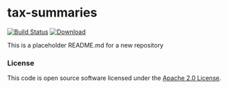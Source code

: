 
# tax-summaries

[![Build Status](https://travis-ci.org/hmrc/tax-summaries.svg?branch=master)](https://travis-ci.org/hmrc/tax-summaries) [ ![Download](https://api.bintray.com/packages/hmrc/releases/tax-summaries/images/download.svg) ](https://bintray.com/hmrc/releases/tax-summaries/_latestVersion)

This is a placeholder README.md for a new repository

### License

This code is open source software licensed under the [Apache 2.0 License]("http://www.apache.org/licenses/LICENSE-2.0.html").
    